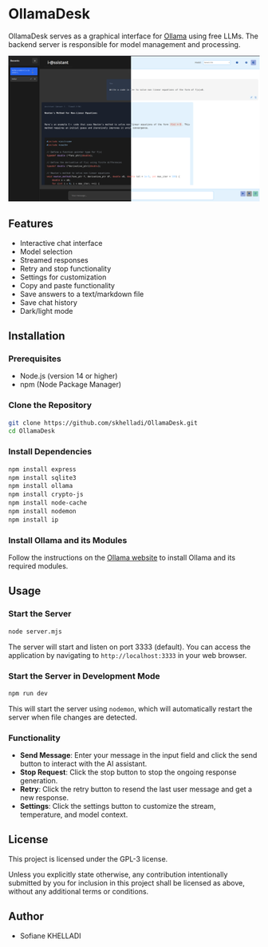 # OllamaDesk

OllamaDesk serves as a graphical interface for [Ollama](https://ollama.com/) using free LLMs. The backend server is responsible for model management and processing.

![OllamaDesk](assets/gui.png)

## Features

- Interactive chat interface
- Model selection
- Streamed responses
- Retry and stop functionality
- Settings for customization
- Copy and paste functionality
- Save answers to a text/markdown file
- Save chat history
- Dark/light mode

## Installation

### Prerequisites

- Node.js (version 14 or higher)
- npm (Node Package Manager)

### Clone the Repository

```bash
git clone https://github.com/skhelladi/OllamaDesk.git
cd OllamaDesk
```

### Install Dependencies

```bash
npm install express
npm install sqlite3
npm install ollama
npm install crypto-js
npm install node-cache
npm install nodemon
npm install ip
```

### Install Ollama and its Modules

Follow the instructions on the [Ollama website](https://ollama.com/) to install Ollama and its required modules.

## Usage

### Start the Server

```bash
node server.mjs
```

The server will start and listen on port 3333 (default). You can access the application by navigating to `http://localhost:3333` in your web browser.

### Start the Server in Development Mode

```bash
npm run dev
```

This will start the server using `nodemon`, which will automatically restart the server when file changes are detected.

### Functionality

- **Send Message**: Enter your message in the input field and click the send button to interact with the AI assistant.
- **Stop Request**: Click the stop button to stop the ongoing response generation.
- **Retry**: Click the retry button to resend the last user message and get a new response.
- **Settings**: Click the settings button to customize the stream, temperature, and model context.

## License

This project is licensed under the GPL-3 license.

Unless you explicitly state otherwise, any contribution intentionally submitted by you for inclusion in this project shall be licensed as above, without any additional terms or conditions.

## Author

- Sofiane KHELLADI

